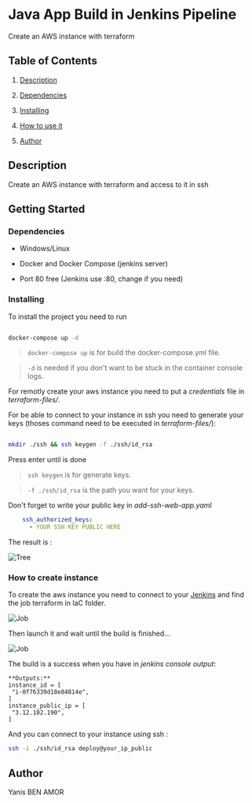 
# Java App Build in Jenkins Pipeline

  

Create an AWS instance with terraform

  

## Table of Contents

1.  [Description](#Description)

2.  [Dependencies](#Dependencies)

3.  [Installing](#Installing)

4.  [How to use it](#How-to-use-it)

5.  [Author](#Author)

  

## Description

  

Create an AWS instance with terraform and access to it in ssh

  

## Getting Started

  

### Dependencies

  

* Windows/Linux

* Docker and Docker Compose (jenkins server)

* Port 80 free (Jenkins use :80, change if you need)

  

### Installing

  

To install the project you need to run

```sh

docker-compose up -d

```

>  `docker-compose up` is for build the docker-compose.yml file.

  

>  `-d` is needed if you don't want to be stuck in the container console logs.

  

For remotly create your aws instance you need to put a *credentials* file in *terraform-files/*.

  

For be able to connect to your instance in ssh you need to generate your keys (thoses command need to be executed in *terraform-files/*):

```sh

mkdir ./ssh && ssh keygen -f ./ssh/id_rsa

```
Press enter until is done
>  `ssh keygen` is for generate keys.

  

>  `-f ./ssh/id_rsa` is the path you want for your keys.

Don't forget to write your public key in *add-ssh-web-app.yaml*
```yml
    ssh_authorized_keys: 
      - YOUR SSH KEY PUBLIC HERE
```

The result is :

  

![Tree](https://i.imgur.com/42yPq1A.png)

  

### How to create instance

  

To create the aws instance you need to connect to your [Jenkins](Localhost) and find the job terraform in IaC folder.

  

![Job](https://i.imgur.com/EMwElZB.png)

  
  

Then launch it and wait until the build is finished...

  

![Job](https://i.imgur.com/iZXYCtx.png)

  

The build is a success when you have in *jenkins console output*:
 ```
**Outputs:** 
instance_id = [
  "i-0f76339d18e84814e",
]
instance_public_ip = [
  "3.12.102.190",
] 
```

 
 And you can connect to your instance using ssh :
 ```sh
ssh -i ./ssh/id_rsa deploy@your_ip_public
```
## Author

  

Yanis BEN AMOR

  